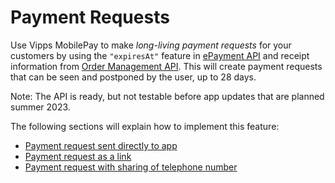 <!-- START_METADATA
---
title: Vipps MobilePay Payment Requests
sidebar_label: Payment Requests
sidebar_position: 50
description: Using Vipps MobilePay for sending payment requests.
hide_table_of_contents: false
pagination_next: null
pagination_prev: null
---

import ApiSchema from '@theme/ApiSchema';
import Tabs from '@theme/Tabs';
import TabItem from '@theme/TabItem';

END_METADATA -->

# Payment Requests

Use Vipps MobilePay to make *long-living payment requests* for your customers by using the `"expiresAt"` feature in
[ePayment API](https://developer.vippsmobilepay.com/docs/APIs/epayment-api)
and receipt information from
[Order Management API](https://developer.vippsmobilepay.com/docs/APIs/order-management-api).
This will create payment requests that can be seen and postponed by the user, up to 28 days.

Note: The API is ready, but not testable before app updates that are planned summer 2023.

The following sections will explain how to implement this feature:

* [Payment request sent directly to app](payment-sent-to-app.md)
* [Payment request as a link](payment-sent-as-link.md)
* [Payment request with sharing of telephone number](payment-with-share-phone-number.md)
